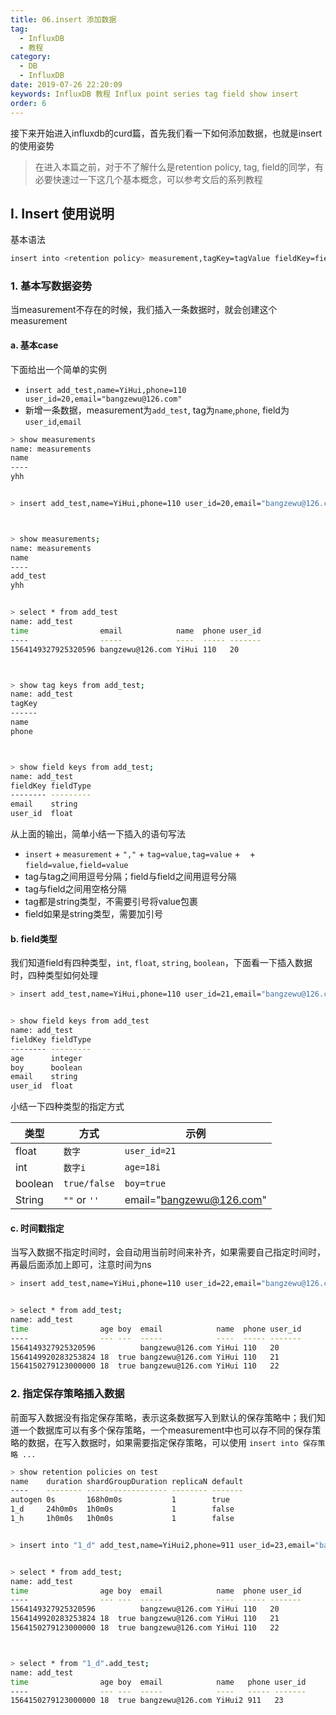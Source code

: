 ```yaml
---
title: 06.insert 添加数据
tag: 
  - InfluxDB
  - 教程
category: 
  - DB
  - InfluxDB
date: 2019-07-26 22:20:09
keywords: InfluxDB 教程 Influx point series tag field show insert
order: 6
---
```


接下来开始进入influxdb的curd篇，首先我们看一下如何添加数据，也就是insert的使用姿势

> 在进入本篇之前，对于不了解什么是retention policy, tag, field的同学，有必要快速过一下这几个基本概念，可以参考文后的系列教程

<!-- more -->

## I. Insert 使用说明

基本语法

```bash
insert into <retention policy> measurement,tagKey=tagValue fieldKey=fieldValue timestamp
```

### 1. 基本写数据姿势

当measurement不存在的时候，我们插入一条数据时，就会创建这个measurement

#### a. 基本case

下面给出一个简单的实例

- `insert add_test,name=YiHui,phone=110 user_id=20,email="bangzewu@126.com"`
- 新增一条数据，measurement为`add_test`, tag为`name`,`phone`, field为`user_id`,`email`

```bash
> show measurements
name: measurements
name
----
yhh


> insert add_test,name=YiHui,phone=110 user_id=20,email="bangzewu@126.com"



> show measurements;
name: measurements
name
----
add_test
yhh


> select * from add_test
name: add_test
time                email            name  phone user_id
----                -----            ----  ----- -------
1564149327925320596 bangzewu@126.com YiHui 110   20



> show tag keys from add_test;
name: add_test
tagKey
------
name
phone



> show field keys from add_test;
name: add_test
fieldKey fieldType
-------- ---------
email    string
user_id  float
```

从上面的输出，简单小结一下插入的语句写法

- `insert` + `measurement` + `","` + `tag=value,tag=value` + ` ` + `field=value,field=value`
- tag与tag之间用逗号分隔；field与field之间用逗号分隔
- tag与field之间用空格分隔
- tag都是string类型，不需要引号将value包裹
- field如果是string类型，需要加引号

#### b. field类型

我们知道field有四种类型，`int`, `float`, `string`, `boolean`，下面看一下插入数据时，四种类型如何处理

```bash
> insert add_test,name=YiHui,phone=110 user_id=21,email="bangzewu@126.com",age=18i,boy=true


> show field keys from add_test
name: add_test
fieldKey fieldType
-------- ---------
age      integer
boy      boolean
email    string
user_id  float
```

小结一下四种类型的指定方式

| 类型 | 方式 | 示例
| --- | --- | --- |
| float | `数字` | `user_id=21` |
| int | `数字i` | `age=18i` |
| boolean | `true/false` | `boy=true` |
| String | `""` or `''` | email="bangzewu@126.com" |

#### c. 时间戳指定

当写入数据不指定时间时，会自动用当前时间来补齐，如果需要自己指定时间时，再最后面添加上即可，注意时间为ns

```bash
> insert add_test,name=YiHui,phone=110 user_id=22,email="bangzewu@126.com",age=18i,boy=true 1564150279123000000


> select * from add_test;
name: add_test
time                age boy  email            name  phone user_id
----                --- ---  -----            ----  ----- -------
1564149327925320596          bangzewu@126.com YiHui 110   20
1564149920283253824 18  true bangzewu@126.com YiHui 110   21
1564150279123000000 18  true bangzewu@126.com YiHui 110   22
```

### 2. 指定保存策略插入数据

前面写入数据没有指定保存策略，表示这条数据写入到默认的保存策略中；我们知道一个数据库可以有多个保存策略，一个measurement中也可以存不同的保存策略的数据，在写入数据时，如果需要指定保存策略，可以使用 `insert into 保存策略 ...`

```bash
> show retention policies on test
name    duration shardGroupDuration replicaN default
----    -------- ------------------ -------- -------
autogen 0s       168h0m0s           1        true
1_d     24h0m0s  1h0m0s             1        false
1_h     1h0m0s   1h0m0s             1        false


> insert into "1_d" add_test,name=YiHui2,phone=911 user_id=23,email="bangzewu@126.com",age=18i,boy=true 1564150279123000000


> select * from add_test;
name: add_test
time                age boy  email            name  phone user_id
----                --- ---  -----            ----  ----- -------
1564149327925320596          bangzewu@126.com YiHui 110   20
1564149920283253824 18  true bangzewu@126.com YiHui 110   21
1564150279123000000 18  true bangzewu@126.com YiHui 110   22



> select * from "1_d".add_test;
name: add_test
time                age boy  email            name   phone user_id
----                --- ---  -----            ----   ----- -------
1564150279123000000 18  true bangzewu@126.com YiHui2 911   23
```

